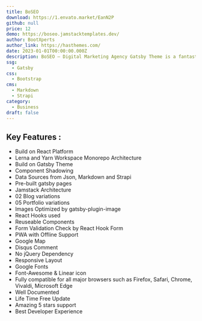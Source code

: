```yaml
---
title: BoSEO
download: https://1.envato.market/EanN2P
github: null
price: 12
demo: https://boseo.jamstacktemplates.dev/
author: BootXperts
author_link: https://hasthemes.com/
date: 2023-01-01T00:00:00.000Z
description: BoSEO – Digital Marketing Agency Gatsby Theme is a fantastic and awe-inspiring Digital Marketing web template based on the latest version of React JS and Gatsby that facilitates the development of your digital marketing agency website
ssg:
  - Gatsby
css:
  - Bootstrap
cms:
  - Markdown
  - Strapi
category:
  - Business
draft: false
---
```


## Key Features :

- Build on React Platform
- Lerna and Yarn Workspace Monorepo Architecture
- Build on Gatsby Theme
- Component Shadowing
- Data Sources from Json, Markdown and Strapi
- Pre-built gatsby pages
- Jamstack Architecture
- 02 Blog variations
- 05 Portfolio variations
- Images Optimized by gatsby-plugin-image
- React Hooks used
- Reuseable Components
- Form Validation Check by React Hook Form
- PWA with Offline Support
- Google Map
- Disqus Comment
- No jQuery Dependency
- Responsive Layout
- Google Fonts
- Font-Awesome & Linear icon
- Fully compatible for all major browsers such as Firefox, Safari, Chrome, Vivaldi, Microsoft Edge
- Well Documented
- Life Time Free Update
- Amazing 5 stars support
- Best Developer Experience
